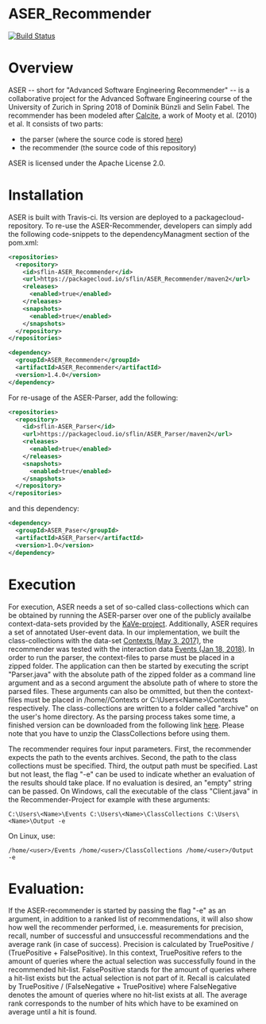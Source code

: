 # ASER_Recommender
[![Build Status](https://travis-ci.org/sflin/ASER_Recommender.svg?branch=master)](https://travis-ci.org/sflin/ASER_Recommender)

# Overview

ASER -- short for "Advanced Software Engineering Recommender" -- is a collaborative project for the Advanced Software Engineering course of the University of Zurich in Spring 2018 of Dominik Bünzli and Selin Fabel. The recommender has been modeled after [Calcite](http://edelstein.pebbles.cs.cmu.edu/calcite/), a work of Mooty et al. (2010)  et al. It consists of two parts:
- the parser (where the source code is stored [here](https://github.com/sflin/ASER_Parser))
- the recommender (the source code of this repository)

ASER is licensed under the Apache License 2.0.

# Installation
ASER is built with Travis-ci. Its version are deployed to a packagecloud-repository. To re-use the ASER-Recommender, developers can simply add the following code-snippets to the dependencyManagment section of the pom.xml:

```xml
<repositories>
  <repository>
    <id>sflin-ASER_Recommender</id>
    <url>https://packagecloud.io/sflin/ASER_Recommender/maven2</url>
    <releases>
      <enabled>true</enabled>
    </releases>
    <snapshots>
      <enabled>true</enabled>
    </snapshots>
  </repository>
</repositories>
```
```xml
<dependency>
  <groupId>ASER_Recommender</groupId>
  <artifactId>ASER_Recommender</artifactId>
  <version>1.4.0</version>
</dependency>
```

For re-usage of the ASER-Parser, add the following: 
```xml
<repositories>
  <repository>
    <id>sflin-ASER_Parser</id>
    <url>https://packagecloud.io/sflin/ASER_Parser/maven2</url>
    <releases>
      <enabled>true</enabled>
    </releases>
    <snapshots>
      <enabled>true</enabled>
    </snapshots>
  </repository>
</repositories>
```

and this dependency:
```xml
<dependency>
  <groupId>ASER_Paser</groupId>
  <artifactId>ASER_Parser</artifactId>
  <version>1.0</version>
</dependency>
```

# Execution
For execution, ASER needs a set of so-called class-collections which can be obtained by running the ASER-parser over one of the publicly availalbe context-data-sets provided by the [KaVe-project](http://www.kave.cc/datasets). Additionally, ASER requires a set of annotated User-event data. In our implementation, we built the class-collections with the data-set [Contexts (May 3, 2017)](http://www.st.informatik.tu-darmstadt.de/artifacts/kave/Contexts-170503.zip), the recommender was tested with the interaction data [Events (Jan 18, 2018)](http://www.st.informatik.tu-darmstadt.de/artifacts/kave/Events-170301-2.zip). 
In order to run the parser, the context-files to parse must be placed in a zipped folder. The application can then be started by executing the script "Parser.java" with the absolute path of the zipped folder as a command line argument and as a second argument the absolute path of where to store the parsed files. These arguments can also be ommitted, but then the context-files must be placed in /home/<user>/Contexts or C:\Users\<Name>\Contexts respectively. The class-collections are written to a folder called "archive" on the user's home directory.
As the parsing process takes some time, a finished version can be downloaded from the following link [here](http://aser.dominikbuenzli.ch/MethodCollectionsProd.zip). Please note that you have to unzip the ClassCollections before using them.

The recommender requires four input parameters. First, the recommender expects the path to the events archives. Second, the path to the class collections must be specified. Third, the output path must be specified. Last but not least, the flag "-e" can be used to indicate whether an evaluation of the results should take place. If no evaluation is desired, an "empty" string can be passed. On Windows, call the executable of the class "Client.java" in the Recommender-Project for example with these arguments:  

    C:\Users\<Name>\Events C:\Users\<Name>\ClassCollections C:\Users\<Name>\Output -e 
  
On Linux, use: 

    /home/<user>/Events /home/<user>/ClassCollections /home/<user>/Output -e

# Evaluation:

If the ASER-recommender is started by passing the flag "-e" as an argument, in addition to a ranked list of recommendations, it will also show how well the recommender performed, i.e. measurements for precision, recall, number of successful and unsuccessful recommendations and the average rank (in case of success). Precision is calculated by TruePositive / (TruePositive + FalsePositive). In this context, TruePositive refers to the amount of queries where the actual selection was successfully found in the recommended hit-list. FalsePositive stands for the amount of queries where a hit-list exists but the actual selection is not part of it. Recall is calculated by TruePositive / (FalseNegative + TruePositive) where FalseNegative denotes the amount of queries where no hit-list exists at all. The average rank corresponds to the number of hits which have to be examined on average until a hit is found.


